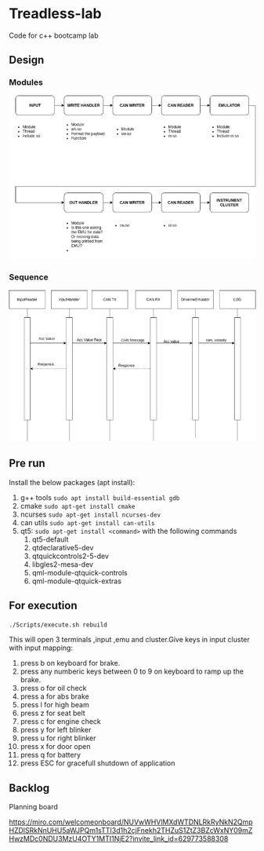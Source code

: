 # Treadless-lab
Code for c++ bootcamp lab


## Design
### Modules
![Module Diagram](./uml/module_diagram.png)

### Sequence
![Sequence](./uml/sequence.png)

## Pre run
Install the below packages (apt install):
1. g++ tools `sudo apt install build-essential gdb`
1. cmake `sudo apt-get install cmake`
1. ncurses `sudo apt-get install ncurses-dev`
2. can utils `sudo apt-get install can-utils`
3. qt5: `sudo apt-get install <command>` with the following commands
    1. qt5-default
    2. qtdeclarative5-dev
    3. qtquickcontrols2-5-dev
    4. libgles2-mesa-dev
    5. qml-module-qtquick-controls
    6. qml-module-qtquick-extras


## For execution 
`./Scripts/execute.sh rebuild`  

This will open 3 terminals ,input ,emu and cluster.Give keys in input cluster with input mapping:
1. press b on keyboard for brake.
2. press any numberic keys between 0 to 9 on keyboard to ramp up the  brake.
3. press o for oil check
4. press a for abs brake
5. press l for high beam
6. press z for seat belt
7. press c for engine check
8. press y for left blinker
9. press u for right blinker
10. press x for door open
11. press q for battery
12. press ESC for gracefull shutdown of application





## Backlog
Planning board

https://miro.com/welcomeonboard/NUVwWHVlMXdWTDNLRkRyNkN2QmpHZDlSRkNnUHU5aWJPQm1sTTI3d1h2cjFnekh2THZuS1ZtZ3BZcWxNY09mZHwzMDc0NDU3MzU4OTY1MTI1NjE2?invite_link_id=629773588308
